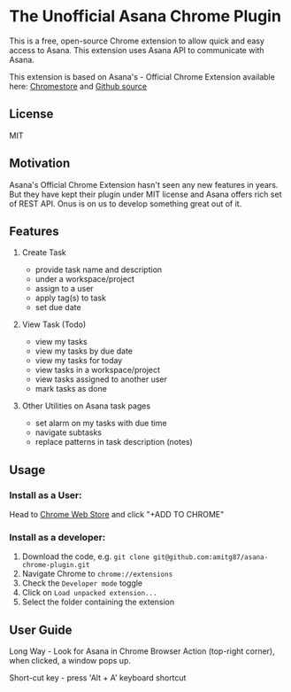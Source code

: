 # The Unofficial Asana Chrome Plugin

This is a free, open-source Chrome extension to allow quick and easy access 
to Asana. This extension uses Asana API to communicate with Asana.

This extension is based on Asana's - Official Chrome Extension available here:
[Chromestore](https://chrome.google.com/webstore/detail/asana-extension-for-chrom/khnpeclbnipcdacdkhejifenadikeghk)
and [Github source](https://github.com/Asana/Chrome-Extension-Example)


## License
MIT

## Motivation
Asana's Official Chrome Extension hasn't seen any new features in years.
But they have kept their plugin under MIT license and Asana offers rich set 
of REST API. Onus is on us to develop something great out of it.


## Features

1. Create Task
    - provide task name and description
    - under a workspace/project
    - assign to a user
    - apply tag(s) to task
    - set due date

2. View Task (Todo)
    - view my tasks
    - view my tasks by due date
    - view my tasks for today
    - view tasks in a workspace/project
    - view tasks assigned to another user
    - mark tasks as done

3. Other Utilities on Asana task pages
    - set alarm on my tasks with due time
    - navigate subtasks
    - replace patterns in task description (notes)

## Usage
### Install as a User:
Head to [Chrome Web Store](https://chrome.google.com/webstore/detail/asanang-asana-extension-f/mcfgjehdbegcfjeecdgdpjlmfbeamgdd) and click "+ADD TO CHROME"

### Install as a developer:
  1. Download the code, e.g. `git clone git@github.com:amitg87/asana-chrome-plugin.git`
  2. Navigate Chrome to `chrome://extensions`
  3. Check the `Developer mode` toggle
  4. Click on `Load unpacked extension...`
  5. Select the folder containing the extension

## User Guide
Long Way - Look for Asana in Chrome Browser Action (top-right corner),
 when clicked, a window pops up.
 
Short-cut key - press 'Alt + A' keyboard shortcut